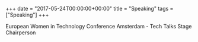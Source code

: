 +++
date = "2017-05-24T00:00:00+00:00"
title = "Speaking"
tags = ["Speaking"]
+++



European Women in Technology Conference Amsterdam - Tech Talks Stage Chairperson